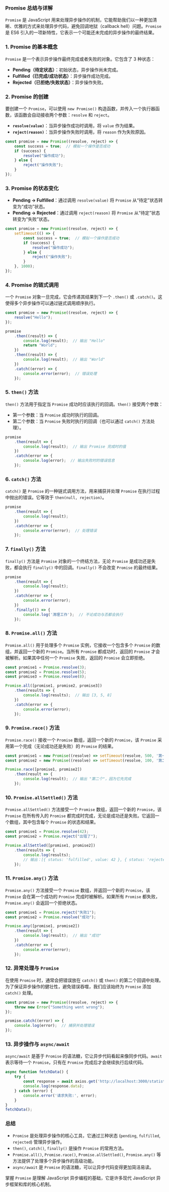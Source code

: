 ### **Promise** 总结与详解

`Promise` 是 JavaScript 用来处理异步操作的机制，它能帮助我们以一种更加清晰、优雅的方式来处理异步代码，避免回调地狱（callback hell）问题。`Promise` 是 ES6 引入的一项新特性，它表示一个可能还未完成的异步操作的最终结果。

### **1. Promise 的基本概念**

`Promise` 是一个表示异步操作最终完成或者失败的对象。它包含了 3 种状态：

- **Pending（待定状态）**：初始状态，异步操作尚未完成。
- **Fulfilled（已完成/成功状态）**：异步操作成功完成。
- **Rejected（已拒绝/失败状态）**：异步操作失败。

### **2. Promise 的创建**

要创建一个 `Promise`，可以使用 `new Promise()` 构造函数，并传入一个执行器函数，该函数会自动接收两个参数：`resolve` 和 `reject`。

- **`resolve(value)`**：当异步操作成功时调用，将 `value` 作为结果。
- **`reject(reason)`**：当异步操作失败时调用，将 `reason` 作为失败原因。

```javascript
const promise = new Promise((resolve, reject) => {
    const success = true;  // 模拟一个操作是否成功
    if (success) {
        resolve("操作成功");
    } else {
        reject("操作失败");
    }
});
```

### **3. Promise 的状态变化**

- **Pending → Fulfilled**：通过调用 `resolve(value)` 将 `Promise` 从“待定”状态转变为“成功”状态。
- **Pending → Rejected**：通过调用 `reject(reason)` 将 `Promise` 从“待定”状态转变为“失败”状态。

```javascript
const promise = new Promise((resolve, reject) => {
    setTimeout(() => {
        const success = true;  // 模拟一个操作是否成功
        if (success) {
            resolve("操作成功");
        } else {
            reject("操作失败");
        }
    }, 1000);
});
```

### **4. Promise 的链式调用**

一个 `Promise` 对象一旦完成，它会传递其结果到下一个 `.then()` 或 `.catch()`。这使得多个异步操作可以通过链式调用顺序执行。

```javascript
const promise = new Promise((resolve, reject) => {
    resolve("Hello");
});

promise
    .then((result) => {
        console.log(result);  // 输出 "Hello"
        return "World";
    })
    .then((result) => {
        console.log(result);  // 输出 "World"
    })
    .catch((error) => {
        console.error(error);  // 错误处理
    });
```

### **5. `then()` 方法**

`then()` 方法用于指定当 `Promise` 成功时应该执行的回调。`then()` 接受两个参数：

- 第一个参数：当 `Promise` 成功时执行的回调。
- 第二个参数：当 `Promise` 失败时执行的回调（也可以通过 `catch()` 方法处理）。

```javascript
promise
    .then(result => {
        console.log(result);  // 输出 Promise 完成时的值
    })
    .catch(error => {
        console.log(error);  // 输出失败时的错误信息
    });
```

### **6. `catch()` 方法**

`catch()` 是 `Promise` 的一种链式调用方法，用来捕获并处理 `Promise` 在执行过程中抛出的错误。它等效于 `then(null, rejection)`。

```javascript
promise
    .then(result => {
        console.log(result);
    })
    .catch(error => {
        console.error(error);  // 处理错误
    });
```

### **7. `finally()` 方法**

`finally()` 方法是 `Promise` 对象的一个终结方法，无论 `Promise` 是成功还是失败，都会执行 `finally()` 中的回调。`finally()` 不会改变 `Promise` 的最终结果。

```javascript
promise
    .then(result => {
        console.log(result);
    })
    .catch(error => {
        console.error(error);
    })
    .finally(() => {
        console.log('清理工作');  // 不论成功与否都会执行
    });
```

### **8. `Promise.all()` 方法**

`Promise.all()` 用于处理多个 `Promise` 实例，它接收一个包含多个 `Promise` 的数组，并返回一个新的 `Promise`。当所有 `Promise` 都成功时，返回的 `Promise` 才会被解析。如果其中任何一个 `Promise` 失败，返回的 `Promise` 会立即拒绝。

```javascript
const promise1 = Promise.resolve(3);
const promise2 = Promise.resolve(5);
const promise3 = Promise.resolve(8);

Promise.all([promise1, promise2, promise3])
    .then(results => {
        console.log(results);  // 输出 [3, 5, 8]
    })
    .catch(error => {
        console.error(error);
    });
```

### **9. `Promise.race()` 方法**

`Promise.race()` 接收一个 `Promise` 数组，返回一个新的 `Promise`，该 `Promise` 采用第一个完成（无论成功还是失败）的 `Promise` 的结果。

```javascript
const promise1 = new Promise((resolve) => setTimeout(resolve, 500, '第一个'));
const promise2 = new Promise((resolve) => setTimeout(resolve, 100, '第二个'));

Promise.race([promise1, promise2])
    .then(result => {
        console.log(result);  // 输出 "第二个"，因为它先完成
    });
```

### **10. `Promise.allSettled()` 方法**

`Promise.allSettled()` 方法接受一个 `Promise` 数组，返回一个新的 `Promise`，该 `Promise` 在所有传入的 `Promise` 都完成时完成，无论是成功还是失败。它返回一个数组，其中包含每个 `Promise` 的状态和结果。

```javascript
const promise1 = Promise.resolve(42);
const promise2 = Promise.reject("出错了");

Promise.allSettled([promise1, promise2])
    .then(results => {
        console.log(results);
        // 输出：[{ status: 'fulfilled', value: 42 }, { status: 'rejected', reason: '出错了' }]
    });
```

### **11. `Promise.any()` 方法**

`Promise.any()` 方法接受一个 `Promise` 数组，并返回一个新的 `Promise`，该 `Promise` 会在第一个成功的 `Promise` 完成时被解析。如果所有 `Promise` 都失败，`Promise.any()` 会返回一个拒绝状态。

```javascript
const promise1 = Promise.reject("失败1");
const promise2 = Promise.resolve("成功");

Promise.any([promise1, promise2])
    .then(result => {
        console.log(result);  // 输出 "成功"
    })
    .catch(error => {
        console.error(error);
    });
```

### **12. 异常处理与 `Promise`**

在使用 `Promise` 时，通常会把错误放在 `catch()` 或 `then()` 的第二个回调中处理。为了保证异步操作的健壮性，避免错误吞噬，我们应该始终为 `Promise` 添加 `catch()` 处理。

```javascript
const promise = new Promise((resolve, reject) => {
    throw new Error("Something went wrong");
});

promise.catch((error) => {
    console.log(error);  // 捕获并处理错误
});
```

### **13. 异步操作与 `async/await`**

`async/await` 是基于 `Promise` 的语法糖，它让异步代码看起来像同步代码。`await` 表示等待一个 `Promise`，只有在 `Promise` 完成后才会继续执行后续代码。

```javascript
async function fetchData() {
    try {
        const response = await axios.get('http://localhost:3000/statistics');
        console.log(response.data);
    } catch (error) {
        console.error('请求失败:', error);
    }
}
fetchData();
```

### **总结**

- `Promise` 是处理异步操作的核心工具，它通过三种状态 (`pending`, `fulfilled`, `rejected`) 管理异步操作。
- `then()`, `catch()`, `finally()` 是操作 `Promise` 的常用方法。
- `Promise.all()`, `Promise.race()`, `Promise.allSettled()`, `Promise.any()` 等方法提供了处理多个异步操作的高级功能。
- `async/await` 是 `Promise` 的语法糖，可以让异步代码变得更加简洁易读。

掌握 `Promise` 是理解 JavaScript 异步编程的基础，它是许多现代 JavaScript 异步框架和库的核心机制。